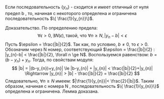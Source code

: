 Если последовательность $\{y_{n}\}$ - сходится и имеет отличный от нуля предел b , то, начиная с некоторого определена и ограничена последовательность $\{ \frac{1}{y_{n}}\}$.

Доказательство.
По определению предела:
$$
\forall \epsilon > 0, \exists N(\epsilon), \text{такой, что } \forall n \ge N, |y_{n} - b| < \epsilon
$$
Пусть $\epsilon = \frac{|b|}{2}$. Так как, по условию, $b \neq 0$, то $\epsilon > 0$.
Обозначим через N номер, соответствующий $\epsilon = \frac{|b|}{2} : |y_{n}-b| < \frac{|b|}{2}, \forall n \ge N$.
Воспользуемся равенством: $b = (b - y_{n})+y_{n}$. Тогда, по свойствам модуля:
$$
|b| = |(b-y_{n})+y_{n}| \le |b-y_{n}| + |y_{n}| < \frac{|b|}{2}+|y_{n}| \Rightarrow |y_{n}| > |b| - \frac{|b|}{2}  = \frac{|b|}{2}
$$
Следовательно, $\forall n \ge N$ имеем: $|\frac{1}{y_{n}}|< \frac{2}{|b|}$.
Таким образом, начиная с номера N , последовательность $\{ \frac{1}{y_{n}}\}$ определена и ограничена. 
Лемма доказана.